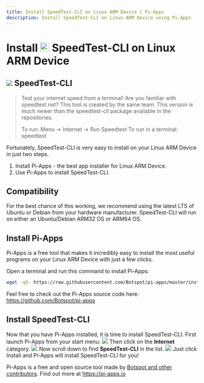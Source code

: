 ```yaml
---
title: Install SpeedTest-CLI on Linux ARM Device | Pi-Apps
description: Install SpeedTest-CLI on Linux ARM Device using Pi-Apps
---
```

<div class="simple-install-content content">

# Install <img src="/img/app-icons/SpeedTest-CLI/icon-64.png" height=24> SpeedTest-CLI on Linux ARM Device

## <img src="/img/app-icons/SpeedTest-CLI/icon-64.png"> SpeedTest-CLI
> Test your internet speed from a terminal!
> Are you familiar with speedtest.net? This tool is created by the same team.
> This version is much newer than the speedtest-cli package available in the repositories.
> 
> To run: Menu -> Internet -> Run Speedtest
> To run in a terminal: speedtest

Fortunately, SpeedTest-CLI is very easy to install on your Linux ARM Device in just two steps.
1. Install Pi-Apps - the best app installer for Linux ARM Device.
2. Use Pi-Apps to install SpeedTest-CLI.
</div>
<div class="simple-install-content content">

## Compatibility
For the best chance of this working, we recommend using the latest LTS of Ubuntu or Debian from your hardware manufacturer.
SpeedTest-CLI will run on either an Ubuntu/Debian ARM32 OS or ARM64 OS.
</div>
<div class="simple-install-content content">

## Install Pi-Apps

Pi-Apps is a free tool that makes it incredibly easy to install the most useful programs on your Linux ARM Device with just a few clicks.

Open a terminal and run this command to install Pi-Apps:
```bash
wget -qO- https://raw.githubusercontent.com/Botspot/pi-apps/master/install | bash
```
Feel free to check out the Pi-Apps source code here: https://github.com/Botspot/pi-apps
</div>
<div class="simple-install-content content">

## Install SpeedTest-CLI

Now that you have Pi-Apps installed, it is time to install SpeedTest-CLI.
First launch Pi-Apps from your start menu:
<img src="/img/start-menu.png">
Then click on the <b>Internet</b> category.
<img src="/img/category-selections/Internet.png">
Now scroll down to find <b>SpeedTest-CLI</b> in the list.
<img src="/img/app-icons/SpeedTest-CLI/app-selection.png">
Just click Install and Pi-Apps will install SpeedTest-CLI for you!
</div>
<div class="simple-install-content content">

Pi-Apps is a free and open source tool made by [Botspot and other contributors](/about/#contributors). Find out more at https://pi-apps.io
</div>
